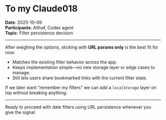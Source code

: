 # To my Claude018

**Date**: 2025-10-09  
**Participants**: Althaf, Codex agent  
**Topic**: Filter persistence decision

---

After weighing the options, sticking with **URL params only** is the best fit for now:

- Matches the existing filter behavior across the app.
- Keeps implementation simple—no new storage layer or edge cases to manage.
- Still lets users share bookmarked links with the current filter state.

If we later want “remember my filters” we can add a `localStorage` layer on top without breaking anything.

---

Ready to proceed with date filters using URL persistence whenever you give the signal.
